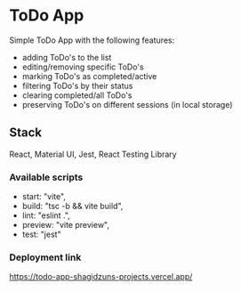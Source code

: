 # ToDo App

Simple ToDo App with the following features:

- adding ToDo's to the list
- editing/removing specific ToDo's
- marking ToDo's as completed/active
- filtering ToDo's by their status
- clearing completed/all ToDo's
- preserving ToDo's on different sessions (in local storage) 

## Stack

React, Material UI, Jest, React Testing Library

### Available scripts

- start: "vite",
- build: "tsc -b && vite build",
- lint: "eslint .",
- preview: "vite preview",
- test: "jest"

### Deployment link

https://todo-app-shagidzuns-projects.vercel.app/